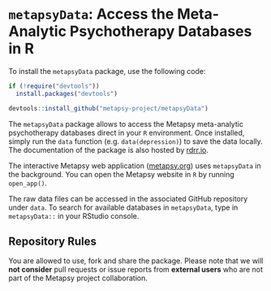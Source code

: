 # `metapsyData`: Access the Meta-Analytic Psychotherapy Databases in R

To install the `metapsyData` package, use the following code:

```r
if (!require("devtools"))
  install.packages("devtools")

devtools::install_github("metapsy-project/metapsyData")
```

The `metapsyData` package allows to access the Metapsy meta-analytic psychotherapy databases direct in your `R` environment. Once installed, simply run the `data` function (e.g. `data(depression)`) to save the data locally. The documentation of the package is also hosted by [rdrr.io](https://rdrr.io/github/metapsy-project/metapsyData/).

The interactive Metapsy web application ([metapsy.org](https://www.metapsy.org/)) uses `metapsyData` in the background. You can open the Metapsy website in `R` by running `open_app()`.

The raw data files can be accessed in the associated GitHub repository under `data`. To search for available databases in `metapsyData`, type in `metapsyData::` in your RStudio console.

## Repository Rules

You are allowed to use, fork and share the package. Please note that we will **not consider** pull requests or issue reports from **external users** who are not part of the Metapsy project collaboration. 
